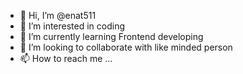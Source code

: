 - 👋 Hi, I’m @enat511
- 👀 I’m interested in coding
- 🌱 I’m currently learning Frontend developing
- 💞️ I’m looking to collaborate with like minded person
- 📫 How to reach me ...

<!---
enat511/enat511 is a ✨ special ✨ repository because its `README.md` (this file) appears on your GitHub profile.
You can click the Preview link to take a look at your changes.
--->
